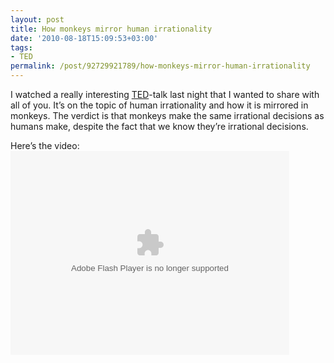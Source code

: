 ```yaml
---
layout: post
title: How monkeys mirror human irrationality
date: '2010-08-18T15:09:53+03:00'
tags:
- TED
permalink: /post/92729921789/how-monkeys-mirror-human-irrationality
---
```

I watched a really interesting [TED](http://www.ted.com/)-talk last night that I wanted to share with all of you. It’s on the topic of human irrationality and how it is mirrored in monkeys. The verdict is that monkeys make the same irrational decisions as humans make, despite the fact that we know they’re irrational decisions.
<p>Here’s the video:<br/><!--copy and paste--><object width="446" height="326"><param name="movie" value="http://video.ted.com/assets/player/swf/EmbedPlayer.swf"><param name="allowFullScreen" value="true"><param name="allowScriptAccess" value="always"><param name="wmode" value="transparent"><param name="bgColor" value="#ffffff"><param name="flashvars" value="vu=http://video.ted.com/talks/dynamic/LaurieSantos_2010G-medium.flv&amp;su=http://images.ted.com/images/ted/tedindex/embed-posters/LaurieSantos-2010G.embed_thumbnail.jpg&amp;vw=432&amp;vh=240&amp;ap=0&amp;ti=927&amp;introDuration=15330&amp;adDuration=4000&amp;postAdDuration=830&amp;adKeys=talk=laurie_santos;year=2010;theme=unconventional_explanations;theme=a_taste_of_tedglobal_2010;theme=animals_that_amaze;theme=not_business_as_usual;theme=new_on_ted_com;event=TEDGlobal+2010;&amp;preAdTag=tconf.ted/embed;tile=1;sz=512x288;"><embed src="http://video.ted.com/assets/player/swf/EmbedPlayer.swf" pluginspace="http://www.macromedia.com/go/getflashplayer" type="application/x-shockwave-flash" wmode="transparent" bgcolor="#ffffff" width="446" height="326" allowfullscreen="true" allowscriptaccess="always" flashvars="vu=http://video.ted.com/talks/dynamic/LaurieSantos_2010G-medium.flv&amp;su=http://images.ted.com/images/ted/tedindex/embed-posters/LaurieSantos-2010G.embed_thumbnail.jpg&amp;vw=432&amp;vh=240&amp;ap=0&amp;ti=927&amp;introDuration=15330&amp;adDuration=4000&amp;postAdDuration=830&amp;adKeys=talk=laurie_santos;year=2010;theme=unconventional_explanations;theme=a_taste_of_tedglobal_2010;theme=animals_that_amaze;theme=not_business_as_usual;theme=new_on_ted_com;event=TEDGlobal+2010;"></embed></object></p>
